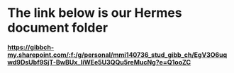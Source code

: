 # The link below is our Hermes document folder

**https://gibbch-my.sharepoint.com/:f:/g/personal/mmi140736_stud_gibb_ch/EgV3O6uqwd9DsUbf9SjT-BwBUx_liWEe5U3QQu5reMucNg?e=Q1ooZC**
